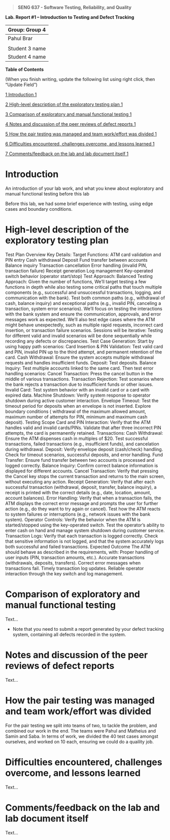 >   **SENG 637 - Software Testing, Reliability, and Quality**

**Lab. Report \#1 – Introduction to Testing and Defect Tracking**

| Group: Group 4     |
|-----------------|
| Pahul Brar                |   
|              |   
| Student 3 name               |   
| Student 4 name                |   


**Table of Contents**

(When you finish writing, update the following list using right click, then
“Update Field”)

[1 Introduction	1](#_Toc439194677)

[2 High-level description of the exploratory testing plan	1](#_Toc439194678)

[3 Comparison of exploratory and manual functional testing	1](#_Toc439194679)

[4 Notes and discussion of the peer reviews of defect reports	1](#_Toc439194680)

[5 How the pair testing was managed and team work/effort was
divided	1](#_Toc439194681)

[6 Difficulties encountered, challenges overcome, and lessons
learned	1](#_Toc439194682)

[7 Comments/feedback on the lab and lab document itself	1](#_Toc439194683)

# Introduction

An introduction of your lab work, and what you knew about exploratory and manual
functional testing before this lab

Before this lab, we had some brief experience with testing, using edge cases and boundary conditions. 

# High-level description of the exploratory testing plan

Test Plan Overview
Key Details:
Target Functions:
ATM card validation and PIN entry
Cash withdrawal
Deposit
Fund transfer between accounts
Balance inquiry
Transaction cancellation
Error handling (invalid PIN, transaction failure)
Receipt generation
Log management
Key-operated switch behavior (operator start/stop)
Test Approach:
Balanced Testing Approach: Given the number of functions, We’ll target testing a few functions in depth while also testing some critical paths that touch multiple components (e.g., successful and unsuccessful transactions, logging, and communication with the bank).
Test both common paths (e.g., withdrawal of cash, balance inquiry) and exceptional paths (e.g., invalid PIN, canceling a transaction, system error scenarios).
We’ll focus on testing the interactions with the bank system and ensure the communication, approvals, and error messages work as expected.
We’ll also test edge cases where the ATM might behave unexpectedly, such as multiple rapid requests, incorrect card insertion, or transaction failure scenarios.
Sessions will be iterative: Testing for different valid and invalid scenarios will be done sequentially while recording any defects or discrepancies.
Test Case Generation:
Start by using happy path scenarios:
Card Insertion & PIN Validation: Test valid card and PIN, invalid PIN up to the third attempt, and permanent retention of the card.
Cash Withdrawal: Ensure the system accepts multiple withdrawal requests and handles insufficient funds.
Deposit: Test deposits.
Balance Inquiry: Test multiple accounts linked to the same card.
Then test error handling scenarios:
Cancel Transaction: Press the cancel button in the middle of various transactions.
Transaction Rejection: Test scenarios where the bank rejects a transaction due to insufficient funds or other issues.
Invalid Card: Test system behavior with an invalid card or a card with expired data.
Machine Shutdown: Verify system response to operator shutdown during active customer interaction.
Envelope Timeout: Test the timeout period for deposits when an envelope is not inserted.
Explore boundary conditions ( withdrawal of the maximum allowed amount, maximum number of attempts for PIN, minimum and maximum cash deposit).
Testing Scope
Card and PIN Interaction:
Verify that the ATM handles valid and invalid cards/PINs.
Validate that after three incorrect PIN attempts, the card is permanently retained.
Transactions:
Cash Withdrawal: Ensure the ATM dispenses cash in multiples of $20. Test successful transactions, failed transactions (e.g., insufficient funds), and cancelation during withdrawal.
Deposit: Verify envelope deposit (cash/check) handling. Check for timeout scenarios, successful deposits, and error handling.
Fund Transfer: Ensure fund transfer between two accounts is processed and logged correctly.
Balance Inquiry: Confirm correct balance information is displayed for different accounts.
Cancel Transaction:
Verify that pressing the Cancel key stops the current transaction and returns to the main screen, without executing any action.
Receipt Generation:
Verify that after each successful transaction (withdrawal, deposit, transfer, balance inquiry), a receipt is printed with the correct details (e.g., date, location, amount, account balances).
Error Handling:
Verify that when a transaction fails, the ATM displays the correct error message and prompts the user for further action (e.g., do they want to try again or cancel).
Test how the ATM reacts to system failures or interruptions (e.g., network issues with the bank system).
Operator Controls:
Verify the behavior when the ATM is started/stopped using the key-operated switch. Test the operator’s ability to enter cash on hand and manage system shutdown during customer service.
Transaction Logs:
Verify that each transaction is logged correctly. Check that sensitive information is not logged, and that the system accurately logs both successful and failed transactions.
Expected Outcome
The ATM should behave as described in the requirements, with:
Proper handling of user inputs (PIN, transaction amounts, etc.).
Accurate transactions (withdrawals, deposits, transfers).
Correct error messages when transactions fail.
Timely transaction log updates.
Reliable operator interaction through the key switch and log management.


# Comparison of exploratory and manual functional testing

Text…

-   Note that you need to submit a report generated by your defect tracking
    system, containing all defects recorded in the system.

# Notes and discussion of the peer reviews of defect reports

Text…

# How the pair testing was managed and team work/effort was divided 

For the pair testing we split into teams of two, to tackle the problem, and combined our work in the end. The teams were Pahul and Matheius and Samin and Saba.  In terms of work, we divided the 40 test cases amongst ourselves, and worked on 10 each, ensuring we could do a quaility job.

# Difficulties encountered, challenges overcome, and lessons learned

Text…

# Comments/feedback on the lab and lab document itself

Text…
